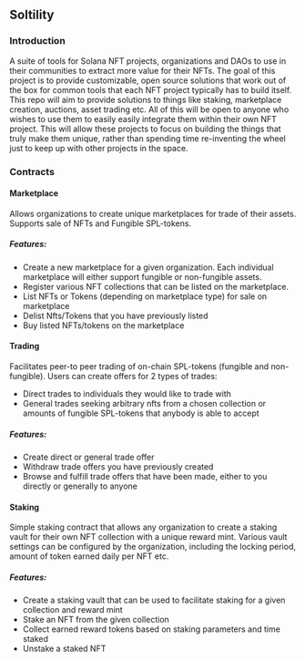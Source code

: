 ## **Soltility**
### Introduction
A suite of tools for Solana NFT projects, organizations and DAOs to use in their communities to extract more value for their NFTs. The goal of this project is to provide customizable, open source solutions that work out of the box for common tools that each NFT project typically has to build itself. This repo will aim to provide solutions to things like staking, marketplace creation, auctions, asset trading etc. All of this will be open to anyone who wishes to use them to easily easily integrate them within their own NFT project. This will allow these projects to focus on building the things that truly make them unique, rather than spending time re-inventing the wheel just to keep up with other projects in the space.

### Contracts
#### Marketplace
Allows organizations to create unique marketplaces for trade of their assets. Supports sale of NFTs and Fungible SPL-tokens.
##### Features:
- Create a new marketplace for a given organization. Each individual marketplace will either support fungible or non-fungible assets.
- Register various NFT collections that can be listed on the marketplace.
- List NFTs or Tokens (depending on marketplace type) for sale on marketplace
- Delist Nfts/Tokens that you have previously listed
- Buy listed NFTs/tokens on the marketplace

#### Trading
Facilitates peer-to peer trading of on-chain SPL-tokens (fungible and non-fungible). Users can create offers for 2 types of trades: 
- Direct trades to individuals they would like to trade with
- General trades seeking arbitrary nfts from a chosen collection or amounts of fungible SPL-tokens that anybody is able to accept

##### Features:
- Create direct or general trade offer
- Withdraw trade offers you have previously created
- Browse and fulfill trade offers that have been made, either to you directly or generally to anyone
#### Staking
Simple staking contract that allows any organization to create a staking vault for their own NFT collection with a unique reward mint. Various vault settings can be configured by the organization, including the locking period, amount of token earned daily per NFT etc.
##### Features:
- Create a staking vault that can be used to facilitate staking for a given collection and reward mint
- Stake an NFT from the given collection
- Collect earned reward tokens based on staking parameters and time staked
- Unstake a staked NFT
